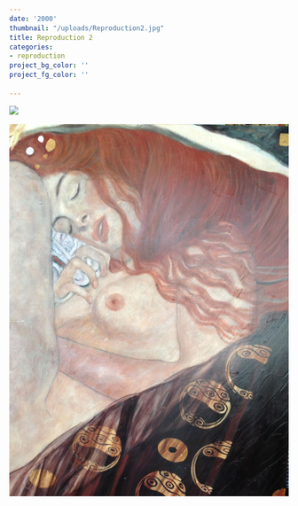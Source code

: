 ```yaml
---
date: '2000'
thumbnail: "/uploads/Reproduction2.jpg"
title: Reproduction 2
categories:
- reproduction
project_bg_color: ''
project_fg_color: ''

---
```

![](https://scontent-amt2-1.xx.fbcdn.net/v/t1.15752-9/s2048x2048/64821505_311169956436098_1104334553926860800_n.jpg?_nc_cat=106&_nc_oc=AQm6Azl4BeqSOUJQZtfkCjIVdtDFW-UPzt4d_Y3hzpBK4GclIzp-cOmGSqqmKgCzYTA&_nc_ht=scontent-amt2-1.xx&oh=3e5356b5d958d1b8b414e5514fb0ae45&oe=5DB41CA3)

![](/uploads/repdoctuoin56.jpg)
